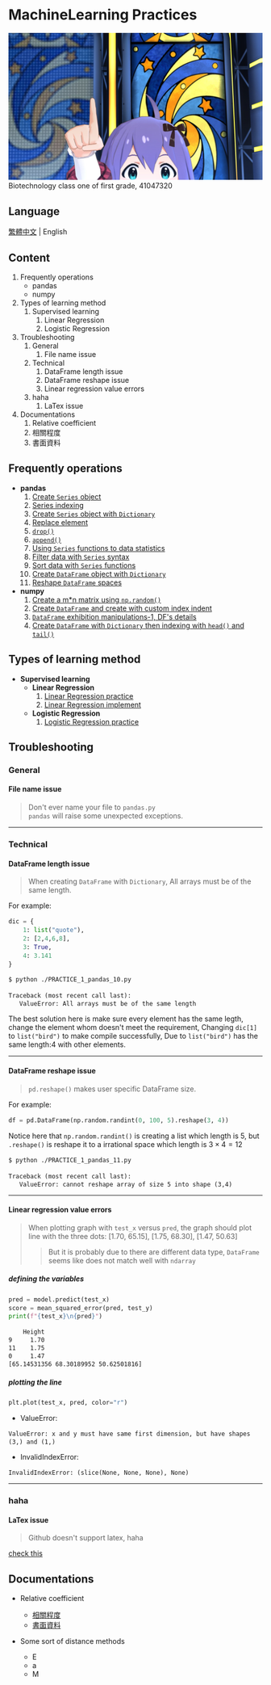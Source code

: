 # MachineLearning Practices

![anna](./image/Anna.jpg)
Biotechnology class one of first grade, 41047320

## Language

[繁體中文](README.zh-TW.md) | English

## Content

1. Frequently operations  
   - pandas
   - numpy
2. Types of learning method
   1. Supervised learning
      1. Linear Regression
      2. Logistic Regression
3. Troubleshooting
   1. General
      1. File name issue
   2. Technical
      1. DataFrame length issue
      2. DataFrame reshape issue
      3. Linear regression value errors
   3. haha
      1. LaTex issue
4. Documentations
   1. Relative coefficient
   2. 相關程度
   3. 書面資料

## Frequently operations

- **pandas**
   1. [Create `Series` object](./src/1.pandas/PRACTICE_1_pandas_01.py)
   2. [Series indexing](./src/1.pandas/PRACTICE_1_pandas_02.py)
   3. [Create `Series` object with `Dictionary`](./src/1.pandas/PRACTICE_1_pandas_03.py)
   4. [Replace element](./src/1.pandas/PRACTICE_1_pandas_04.py)
   5. [`drop()`](./src/1.pandas/PRACTICE_1_pandas_05.py)
   6. [`append()`](./src/1.pandas/PRACTICE_1_pandas_06.py)
   7. [Using `Series` functions to data statistics](./src/1.pandas/PRACTICE_1_pandas_07.py)
   8. [Filter data with `Series` syntax](./src/1.pandas/PRACTICE_1_pandas_08.py)
   9. [Sort data with `Series` functions](./src/1.pandas/PRACTICE_1_pandas_09.py)
   10. [Create `DataFrame` object with `Dictionary`](./src/1.pandas/PRACTICE_1_pandas_10.py)
   11. [Reshape `DataFrame` spaces](./src/1.pandas/PRACTICE_1_pandas_11.py)
- **numpy**
    1. [Create a m*n matrix using `np.random()`](./src/2.numpy/PRACTICE_2_numpy_01.ipynb)
    2. [Create `DataFrame` and create with custom index indent](./src/2.numpy/PRACTICE_2_numpy_02.ipynb)
    3. [`DataFrame` exhibition manipulations-1, DF's details](./src/2.numpy/PRACTICE_2_numpy_03.ipynb)
    4. [Create `DataFrame` with `Dictionary` then indexing with `head()` and `tail()`](./src/2.numpy/PRACTICE_2_numpy_04.ipynb)  

## Types of learning method

- **Supervised learning**
  - **Linear Regression**
      1. [Linear Regression practice](./src/3.LinearRegression/PRACTICE_3_LR_01.ipynb)
      2. [Linear Regression implement](./src/3.LinearRegression/PRACTICE_3_LR_02.ipynb)
  - **Logistic Regression**
      1. [Logistic Regression practice](./src/4.LogisticRegression/PRACTICE_4_LR_01.ipynb)

## Troubleshooting

### General

#### File name issue

> Don't ever name your file to `pandas.py`  
> `pandas` will raise some unexpected exceptions.

---

### Technical

#### DataFrame length issue

> When creating `DataFrame` with `Dictionary`, All arrays must be of the same length.  

For example:

```py
dic = {
    1: list("quote"),
    2: [2,4,6,8],
    3: True,
    4: 3.141
}
```

```console
$ python ./PRACTICE_1_pandas_10.py

Traceback (most recent call last):
   ValueError: All arrays must be of the same length
```

The best solution here is make sure every element has the same legth, change the element whom doesn't meet the requirement, Changing `dic[1]` to `list("bird")` to make compile successfully, Due to `list("bird")` has the same length:4 with other elements.

---

#### DataFrame reshape issue

> `pd.reshape()` makes user specific DataFrame size.

For example:

```py
df = pd.DataFrame(np.random.randint(0, 100, 5).reshape(3, 4))
```

Notice here that `np.random.randint()` is creating a list which length is 5, but `.reshape()` is reshape it to a irrational space which length is $3\times 4=12$

```console
$ python ./PRACTICE_1_pandas_11.py

Traceback (most recent call last):
   ValueError: cannot reshape array of size 5 into shape (3,4)
```

---

#### Linear regression value errors

> When plotting graph with `test_x` versus `pred`, the graph should plot line with the three dots:
> [1.70, 65.15], [1.75, 68.30], [1.47, 50.63]
>> But it is probably due to there are different data type, `DataFrame` seems like does not match well with `ndarray`

##### defining the variables

```py
pred = model.predict(test_x)
score = mean_squared_error(pred, test_y)
print(f"{test_x}\n{pred}")
```

```console
    Height
9     1.70
11    1.75
0     1.47
[65.14531356 68.30189952 50.62501816]
```

##### plotting the line

```py
plt.plot(test_x, pred, color="r")
```

- ValueError:

```console
ValueError: x and y must have same first dimension, but have shapes (3,) and (1,)
```

- InvalidIndexError:

```console
InvalidIndexError: (slice(None, None, None), None)
```

---

### haha

#### LaTex issue

> Github doesn't support latex, haha  

[check this](https://gist.github.com/a-rodin/fef3f543412d6e1ec5b6cf55bf197d7b)

## Documentations

- Relative coefficient
  - [相關程度](http://amebse.nchu.edu.tw/new_page_517.htm)
  - [書面資料](./docs/Relative%20coefficient)

- Some sort of distance methods
  - E
  - a
  - M
